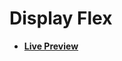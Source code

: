 # Display Flex

- [**Live Preview**](https://tahmid-sarker.github.io/Web-Starter-Kit/CSS/Display%20Flex/index.html)